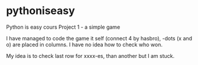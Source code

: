 # pythoniseasy

Python is easy cours Project 1 - a simple game

I have managed to code the game it self (connect 4 by hasbro), -dots (x and o) are placed in columns.
I have no idea how to check who won.

My idea is to check last row for xxxx-es, than another but I am stuck.
